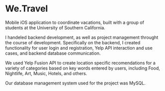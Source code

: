 # We.Travel
Mobile iOS application to coordinate vacations, built with a group of students at the University of Southern California.

I handeled backend development, as well as project management throught the course of development. Specifically on the backend,
I created functionality for user login and registration, Yelp API interaction and use cases, and backend database communication.

We used Yelp Fusion API to create location specific recomendations for a variety of categories based on key words entered by users, including Food, Nightlife, Art, Music, Hotels, and others.

Our database management system used for the project was MySQL.
